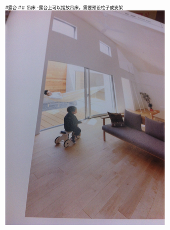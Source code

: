 
#露台
#＃ 吊床
-露台上可以摆放吊床，需要预设柱子或支架
![]( http://github.com/taishan90/room/blob/master/jpg/lutai-diaochuang.jpg)
